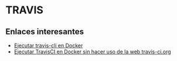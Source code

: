 # TRAVIS

## Enlaces interesantes

- [Ejecutar travis-cli en Docker](https://500.keboola.com/run-any-binary-in-a-container-like-it-exists-on-your-computer-8f6205b8cd16)
- [Ejecutar TravisCI en Docker sin hacer uso de la web travis-ci.org](https://medium.com/google-developers/how-to-run-travisci-locally-on-docker-822fc6b2db2e)

